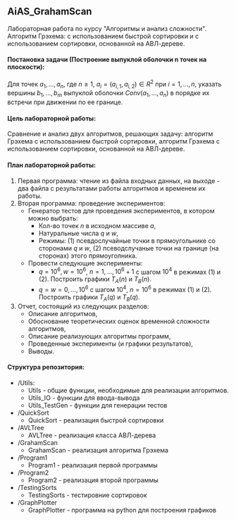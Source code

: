## AiAS_GrahamScan

Лабораторная работа по курсу "Алгоритмы и анализ сложности".
Алгоритм Грэхема: с использованием быстрой сортировки и с использованием сортировки, основанной на АВЛ-дереве.

#### Постановка задачи (Построение выпуклой оболочки n точек на плоскости):
Для точек $a_1, ..., a_n$, где $n\geq1$, $a_i=(a_{i,1},a_{i,2})\in R^2$ при $i=1,...,n$, указать вершины $b_1,...,b_m$ выпуклой оболочки $Conv(a_1,...,a_n)$ в порядке их встречи при движении по ее границе.

#### Цель лабораторной работы:
Сравнение и анализ двух алгоритмов, решающих задачу: алгоритм Грэхема с использованием быстрой сортировки, алгоритм Грэхема с использованием сортировки, основанной на АВЛ-дереве.

#### План лабораторной работы:

1. Первая программа: чтение из файла входных данных, на выходе - два файла с результатами работы алгоритмов и временем их работы.
2. Вторая программа: проведение экспериментов:
	- Генератор тестов для проведения экспериментов, в котором можно выбрать:
		- Кол-во точек $n$ в исходном массиве $a$,
		- Натуральные числа $q$ и $w$,
		- Режимы: (1) псевдослучайные точки в прямоугольнике со сторонами $q$ и $w$, (2) псеводслучаные точки на границе (на сторонах) этого прямоуголника.
	- Провести следующие эксперименты:
		- $q = 10^6, w = 10^6$, $n = 1, ..., 10^6+1$ с шагом $10^4$ в режимах (1) и (2). Построить графики $T_A(n)$ и $T_B(n)$.
		- $q = w = 0, ..., 10^6$ с шагом $10^4$, $n = 10^6$ в режимах (1) и (2). Построить графики $T_A(q)$ и $T_B(q)$.
3. Отчет, состоящий из следующих разделов:
	- Описание алгоритмов,
	- Обоснование теоретических оценок временной сложности алгоритмов,
	- Описание реализующих алгоритмы программ,
	- Проведенные эксперименты (и графики результатов),
	- Выводы.

#### Структура репозитория:

- /Utils:
	- Utils - общие функции, необходимые для реализации алгоритмов.
	- Utils_IO - функции для ввода-вывода
	- Utils_TestGen - функции для генерации тестов
- /QuickSort
	- QuickSort - реализация быстрой сортировки
- /AVLTree
	- AVLTree - реализация класса АВЛ-дерева
- /GrahamScan
	- GrahamScan - реализация алгоритма Грэхема
- /Program1
	- Program1 - реализация первой программы
- /Program2
	- Program2 - реализация второй программы
- /TestingSorts
	- TestingSorts - тестировние сортировок
- /GraphPlotter
	- GraphPlotter - программа на python для построения графиков
